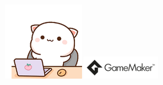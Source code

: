 <head>
  <link rel="stylesheet" type="text/css" href="style.css" />
</head>
<body>
<div class = conteudo>
<!-- gatinho --> 
<img src="/gif1.gif" height="200">
<!-- linguagens -->
<!--
<h3>avançado</h3>
-->
  <!-- gml -->
  <img  src="/GameMaker_Logo_BlackTransparent.png" height="60">
<!--
<h4>intermediário</h4>
  <img  src="https://cdn.jsdelivr.net/gh/devicons/devicon/icons/java/java-plain-wordmark.svg" width="50" height="50" />
<h4>básico</h4>
  <img src="https://cdn.jsdelivr.net/gh/devicons/devicon/icons/php/php-plain.svg" width="50" height="50" />
<h4>iniciante</h4>
  <img align="left" src="https://cdn.jsdelivr.net/gh/devicons/devicon/icons/javascript/javascript-plain.svg" width="50" height="50" />
  <img src="https://cdn.jsdelivr.net/gh/devicons/devicon/icons/dart/dart-plain-wordmark.svg" width="50" height="50" />
-->
<!--
<img src="https://cdn.jsdelivr.net/gh/devicons/devicon/icons/canva/canva-original.svg" width="30" height="30" />
<img align="left" src="https://cdn.jsdelivr.net/gh/devicons/devicon/icons/vscode/vscode-plain.svg" width="30" height="30" /> 
<img align="left" src="https://cdn.jsdelivr.net/gh/devicons/devicon/icons/html5/html5-plain.svg" width="30" height="30" />
<img align="left" src="https://cdn.jsdelivr.net/gh/devicons/devicon/icons/css3/css3-plain.svg" width="30" height="30" />
<img align="left" src="https://cdn.jsdelivr.net/gh/devicons/devicon/icons/mysql/mysql-plain.svg" width="30" height="30" />
<img align="left" src="https://cdn.jsdelivr.net/gh/devicons/devicon/icons/ubuntu/ubuntu-plain.svg" width="30" height="30" />
<img align="left" src="https://cdn.jsdelivr.net/gh/devicons/devicon/icons/nodejs/nodejs-plain.svg" width="30" height="30" />
<img align="left" src="https://cdn.jsdelivr.net/gh/devicons/devicon/icons/laravel/laravel-plain.svg" width="30" height="30" />
<img align="left" src="https://cdn.jsdelivr.net/gh/devicons/devicon/icons/postgresql/postgresql-plain.svg" width="30" height="30" />
<img align="left" src="https://cdn.jsdelivr.net/gh/devicons/devicon/icons/flutter/flutter-plain.svg" width="30" height="30" />
<img align="left" src="https://cdn.jsdelivr.net/gh/devicons/devicon/icons/docker/docker-plain.svg" width="30" height="30" />
<img align="left" src="https://cdn.jsdelivr.net/gh/devicons/devicon/icons/github/github-original.svg" width="30" height="30" />
<img align="left" src="https://cdn.jsdelivr.net/gh/devicons/devicon/icons/git/git-plain.svg" width="30" height="30" />
-->
</div>
</body>
